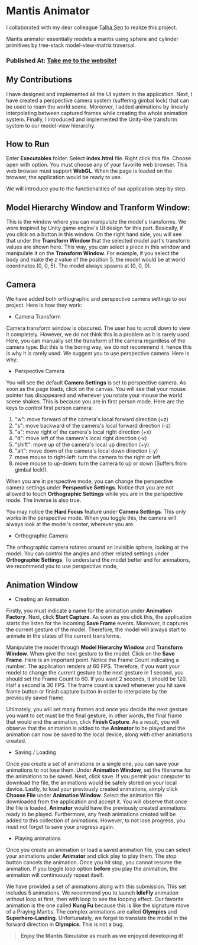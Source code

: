 # Mantis Animator

I collaborated with my dear colleague [Talha Sen](https://github.com/talhasen123 "Talha's Github") to realize this project. 

Mantis animator essentially models a mantis using sphere and cylinder primitives by tree-stack model-view-matrix traversal.

### Published At: [Take me to the website!](https://cevataykans.github.io/mantis-animator/ "Mantis Animator")

## My Contributions

I have designed and implemented all the UI system in the application. Next, I have created a perspective camera system (suffering gimbal lock) that can be used to roam the world scene. Moreover, I added animations by linearly interpolating between captured frames while creating the whole animation system. Finally, I introduced and implemented the Unity-like transform system to our model-view hierarchy.

## How to Run

Enter **Executables** folder. Select **index.html** file. Right click this file. Choose open with option. You must choose any of your favorite web browser. This web browser must support **WebGL**. When the page is loaded on the browser, the application would be ready to use.

We will introduce you to the functionalities of our application step by step.

## Model Hierarchy Window and Tranform Window:

This is the window where you can manipulate the model's transforms. We were inspired by Unity game engine's UI design for this part. Basically, if you click on a button in this window. On the right hand side, you will see that under the **Transform Window** that the selected model part's transform values are shown here. This way, you can select a piece in this window and manipulate it on the **Transform Window**. For example, if you select the body and make the z value of the position 5, the model would be at world coordinates (0, 0, 5). The model always spawns at (0, 0, 0).

## Camera

We have added both orthographic and perspective camera settings to our project. Here is how they work:

* Camera Transform

Camera transform window is obscured. The user has to scroll down to view it completely. However, we do not think this is a problem as it is rarely used. Here, you can manually set the transform of the camera regardless of the camera type. But this is the boring way, we do not recommend it, hence this is why it is rarely used. We suggest you to use perspective camera. Here is why:

* Perspective Camera

You will see the default **Camera Settings** is set to perspective camera. As soon as the page loads, click on the canvas. You will see that your mouse pointer has disappeared and whenever you rotate your mouse the world scene shakes. This is because you are in first person mode. Here are the keys to control first person camera:

1. "w": move forward of the camera's local forward direction (+z)
2. "s": move backward of the camera's local forward direction (-z)
3. "a": move right of the camera's local right direction (+x)
4. "d": move left of the camera's local right direction (-x)
5. "shift": move up of the camera's local up direction (+y)
6. "alt": move down of the camera's local down direction (-y)
7. move mouse to right-left: turn the camera to the right or left.
8. move mouse to up-down: turn the camera to up or down (Suffers from gimbal lock!).

When you are in perspective mode, you can change the perspective camera settings under **Perspective Settings**. Notice that you are not allowed to touch **Orthographic Settings** while you are in the perspective mode. The inverse is also true.

You may notice the **Hard Focus** feature under **Camera Settings**. This only works in the perspective mode. When you toggle this, the camera will always look at the model's center, wherever you are.

* Orthographic Camera

The orthographic camera rotates around an invisible sphere, looking at the model. You can control the angles and other related settings under **Orthographic Settings**. To understand the model better and for animations, we recommend you to use perspective mode,

## Animation Window

*  Creating an Animation

Firstly, you must indicate a name for the animation under **Animation Factory**. Next, click **Start Capture**. As soon as you click this, the application starts the listen for the incoming **Save Frame** events. Moreover, it captures the current gesture of the model. Therefore, the model will always start to animate in the states of the current transforms.

Manipulate the model through **Model Hierarchy Window** and **Transform Window**. When give the next gesture to the model. Click on the **Save Frame**. Here is an important point. Notice the Frame Count indicating a number. The application renders at 60 FPS. Therefore, if you want your model to change the current gesture to the next gesture in 1 second, you should set the Frame Count to 60. If you want 2 seconds, it should be 120. Half a second is 30 FPS. The frame count is saved whenever you hit save frame button or finish capture button in order to interpolate by the previously saved frame.

Ultimately, you will set many frames and once you decide the next gesture you want to set must be the final gesture, in other words, the final frame that would end the animation, click **Finish Capture**. As a result, you will observe that the animation is added to the **Animator** to be played and the animation can now be saved to the local device, along with other animations created.

* Saving / Loading

Once you create a set of animations or a single one, you can save your animations to not lose them. Under **Animation Window**, set the filename for the animations to be saved. Next, click save. If you permit your computer to download the file, the animations would be safely stored on your local device. Lastly, to load your previously created animations, simply click **Choose File** under **Animation Window**. Select the animation file downloaded from the application and accept it. You will observe that once the file is loaded, **Animator** would have the previously created animations ready to be played. Furthermore, any fresh animations created will be added to this collection of animations. However, to not lose progress, you must not forget to save your progress again.

* Playing animations

Once you create an animation or load a saved animation file, you can select your animations under **Animator** and click play to play them. The stop button cancels the animation. Once you hit stop, you cannot resume the animation. If you toggle loop option **before** you play the animation, the animation will continuously repeat itself.

We have provided a set of animations along with this submission. This set includes 5 animations. We recommend you to launch **IdleFly** animation without loop at first, then with loop to see the looping effect. Our favorite animation is the one called **Kung Fu** because this is like the signature move of a Praying Mantis. The complex animations are called **Olympics** and **Superhero-Landing**. Unfortunately, we forget to translate the model in the forward direction in **Olympics**. This is not a bug.

>**Enjoy the Mantis Simulator as much as we enjoyed developing it!**